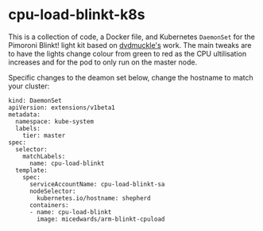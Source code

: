 # cpu-load-blinkt-k8s
This is a collection of code, a Docker file, and Kubernetes `DaemonSet` for the Pimoroni Blinkt! light kit based on [dvdmuckle's](https://github.com/dvdmuckle/cpu-load-blinkt-k8s) work. The main tweaks are to have the lights change colour from green to red as the CPU ultilisation increases and for the pod to only run on the master node. 

Specific changes to the deamon set below, change the hostname to match your cluster:

	kind: DaemonSet
	apiVersion: extensions/v1beta1
	metadata:
	  namespace: kube-system
	  labels:
	    tier: master
	spec:
	  selector:
	    matchLabels:
	      name: cpu-load-blinkt
	  template:
	    spec:
	      serviceAccountName: cpu-load-blinkt-sa
	      nodeSelector:
	        kubernetes.io/hostname: shepherd
	      containers:
	      - name: cpu-load-blinkt
	        image: micedwards/arm-blinkt-cpuload
